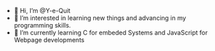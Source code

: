 - 👋 Hi, I’m @Y-e-Quit
- 👀 I’m interested in learning new things and advancing in my programming skills. 
- 🌱 I’m currently learning C for embeded Systems and JavaScript for Webpage developments

<!---
Y-e-Quit/Y-e-Quit is a ✨ special ✨ repository because its `README.md` (this file) appears on your GitHub profile.
You can click the Preview link to take a look at your changes.
--->
